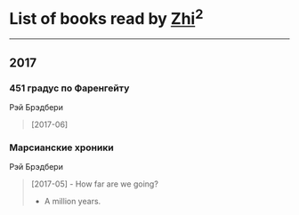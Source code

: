 # List of books read by [Zhi](https://plus.google.com/104502610850806942588)<sup>2</sup>
---

## 2017

### 451 градус по Фаренгейту
Рэй Брэдбери
> [2017-06] 


### Марсианские хроники
Рэй Брэдбери
> [2017-05] -	How far are we going?
> -	A million years.



